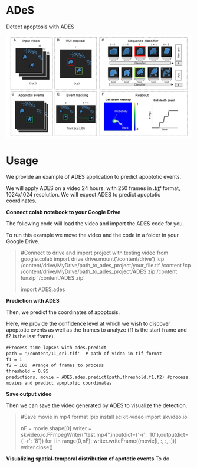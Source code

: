 # ADeS
Detect apoptosis with ADES

![alt text](https://github.com/mariaclaudianicolai/ADeS/blob/main/pipeline_for_apoptosis_detection.jpg?raw=true)

# **Usage**

We provide an example of ADES application to predict apoptotic events.

We will apply ADES on a video 24 hours, with 250 frames in  _.tiff_  format, 1024x1024 resolution. We will expect ADES to predict apoptotic coordinates.

**Connect colab notebook to your Google Drive**

The following code will load the video and import the ADES code for you.

To run this example we move the video and the code in a folder in your Google Drive.

> #Connect to drive and import project with testing video
> from google.colab import drive
> drive.mount('/content/drive')
> !cp /content/drive/MyDrive/path_to_ades_project/your_file.tif /content
> !cp /content/drive/MyDrive/path_to_ades_project/ADES.zip /content
> !unzip '/content/ADES.zip'
> 
> import ADES.ades

**Prediction with ADES**

Then, we predict the coordinates of apoptosis.

Here, we provide the confidence level at which we wish to discover apoptotic events as well as the frames to analyze (f1 is the start frame and f2 is the last frame).

```
#Process time lapses with ades.predict
path = '/content/11_ori.tif'  # path of video in tif format
f1 = 1
f2 = 100  #range of frames to process
threshold = 0.95
predictions, movie = ADES.ades.predict(path,threshold,f1,f2) #process movies and predict apoptotic coordinates
```

**Save output video**

Then we can save the video generated by ADES to visualize the detection.

> #Save movie in mp4 format
> !pip install scikit-video
> import skvideo.io
> 
> nF = movie.shape[0]
> writer = skvideo.io.FFmpegWriter("test.mp4",inputdict={'-r': '10'},outputdict={'-r': '8'})
> for i in  range(0,nF):
> writer.writeFrame((movie[i, :, :, :]))
> writer.close()

**Visualizing spatial-temporal distribution of apototic events**
To do

